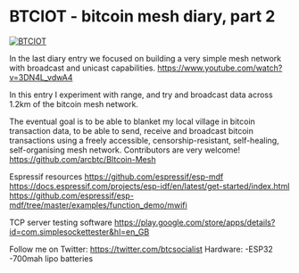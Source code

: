 # BTCIOT - bitcoin mesh diary, part 2

[![BTCIOT](https://i.imgur.com/Fil2Wfd.jpg)](https://www.youtube.com/watch?v=lTg8DwNSbWU)

In the last diary entry we focused on building a very simple mesh network with broadcast and unicast capabilities. https://www.youtube.com/watch?v=3DN4L_vdwA4

In this entry I experiment with range, and try and broadcast data across 1.2km of the bitcoin mesh network.

The eventual goal is to be able to blanket my local village in bitcoin transaction data, to be able to send, receive and broadcast bitcoin transactions using a freely accessible, censorship-resistant, self-healing, self-organising mesh network. Contributors are very welcome! https://github.com/arcbtc/BItcoin-Mesh

Espressif resources 
https://github.com/espressif/esp-mdf
https://docs.espressif.com/projects/esp-idf/en/latest/get-started/index.html
https://github.com/espressif/esp-mdf/tree/master/examples/function_demo/mwifi

TCP server testing software 
https://play.google.com/store/apps/details?id=com.simplesockettester&hl=en_GB

Follow me on Twitter: 
https://twitter.com/btcsocialist 
Hardware: 
-ESP32
-700mah lipo batteries
